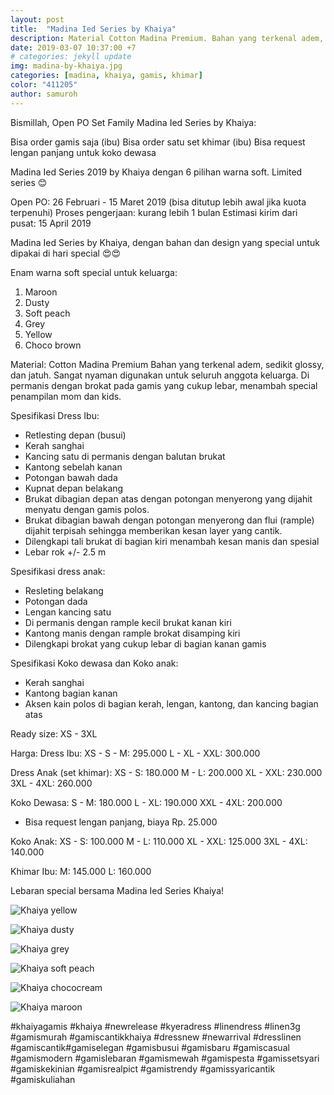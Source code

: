 ```yaml
---
layout: post
title:  "Madina Ied Series by Khaiya"
description: Material Cotton Madina Premium. Bahan yang terkenal adem, sedikit glossy, dan jatuh. Sangat nyaman digunakan untuk seluruh anggota keluarga. Di permanis dengan brokat pada gamis yang cukup lebar,  menambah special penampilan mom dan kids.
date: 2019-03-07 10:37:00 +7
# categories: jekyll update
img: madina-by-khaiya.jpg
categories: [madina, khaiya, gamis, khimar]
color: "411205"
author: samuroh
---
```


Bismillah, Open PO Set Family Madina Ied Series by Khaiya: 
 
Bisa order gamis saja (ibu) 
Bisa order satu set khimar (ibu) 
Bisa request lengan panjang untuk koko dewasa
 
Madina Ied Series 2019 by Khaiya dengan 6 pilihan warna soft. Limited series 😊
 
Open PO:  26 Februari - 15 Maret 2019 (bisa ditutup lebih awal jika kuota terpenuhi) 
Proses pengerjaan:  kurang lebih 1 bulan
Estimasi kirim dari pusat:  15 April 2019

Madina Ied Series by Khaiya,  dengan bahan dan design yang special untuk dipakai di hari special 😍😍
 
Enam warna soft special untuk keluarga: 
1. Maroon
2. Dusty
3. Soft peach
4. Grey
5. Yellow
6. Choco brown

Material:  Cotton Madina Premium
Bahan yang terkenal adem,  sedikit glossy,  dan jatuh.  Sangat nyaman digunakan untuk seluruh anggota keluarga. 
Di permanis dengan brokat pada gamis yang cukup lebar,  menambah special penampilan mom dan kids.

Spesifikasi Dress Ibu: 
- Retlesting depan (busui) 
- Kerah sanghai
- Kancing satu di permanis dengan balutan  brukat
- Kantong sebelah kanan
- Potongan bawah dada
- Kupnat depan belakang
- Brukat dibagian depan atas dengan potongan menyerong yang dijahit menyatu dengan gamis polos. 
- Brukat dibagian bawah dengan potongan menyerong dan flui (rample)  dijahit terpisah sehingga memberikan kesan layer yang cantik. 
-  Dilengkapi tali brukat di bagian kiri menambah kesan manis dan spesial
- Lebar rok +/- 2.5 m

Spesifikasi dress anak: 
- Resleting belakang
- Potongan dada
- Lengan kancing satu
- Di permanis dengan rample kecil brukat kanan kiri
- Kantong manis dengan rample brokat disamping kiri
- Dilengkapi brokat yang cukup lebar di bagian kanan gamis

Spesifikasi Koko dewasa dan Koko anak: 
- Kerah sanghai
- Kantong bagian kanan
- Aksen kain polos di bagian kerah,  lengan, kantong, dan kancing bagian atas
 
Ready size:  XS - 3XL
 
Harga: 
Dress Ibu: 
XS - S - M:  295.000
L - XL - XXL:  300.000

Dress Anak (set khimar): 
XS - S:  180.000
M - L:  200.000
XL - XXL:  230.000
3XL - 4XL:  260.000

Koko Dewasa: 
S - M:  180.000
L - XL:  190.000
XXL - 4XL:  200.000
- Bisa request lengan panjang,  biaya Rp.  25.000

Koko Anak: 
XS - S:  100.000
M - L:  110.000
XL - XXL:  125.000
3XL - 4XL:  140.000

Khimar Ibu: 
M:  145.000
L:  160.000


Lebaran special bersama Madina Ied Series Khaiya!


![Khaiya yellow](https://scontent-sin6-2.xx.fbcdn.net/v/t1.0-9/53233351_2133841783575570_2110212304057401344_n.jpg?_nc_cat=109&_nc_eui2=AeFWzBWz01bPB88mopAdsUDJH4-aSEp6F5ZXTcYpsLtnggTsXEoyxjWYsK56G1Lk1CwXZuKRM5qkUFVJp1n347BdnI1XPjpsN43dWSRGcc748w&_nc_ht=scontent-sin6-2.xx&oh=ca2e19f245cbe0bed12a24ab0a87aa03&oe=5D136FA7)

![Khaiya dusty](https://scontent-sin6-2.xx.fbcdn.net/v/t1.0-9/53111059_2133841806908901_758245204451917824_n.jpg?_nc_cat=111&_nc_eui2=AeFIYwWaHmY7PX0i5ymHC5Mo4DVZsLbyBM0Z25sLKIFWG9oA6o_yVNXc-TWXeJWRS1YGqoLOrE1PxPL0PI3euozLXQL1TZBRXwwR53OqKTC9MA&_nc_ht=scontent-sin6-2.xx&oh=e0486d29b9e9a4aefcacfd68744c157f&oe=5D1B760A)

![Khaiya grey](https://scontent-sin6-2.xx.fbcdn.net/v/t1.0-9/53111087_2133841846908897_2525264049323638784_n.jpg?_nc_cat=105&_nc_eui2=AeEVrgehaAc4LIjznvfCZ0wb-SctJ8SR2cJYKiA1Y746zjcVZIOxllo4XF6octdOrF0wfEh7LXm71J47QyivM4H7FM_MN9LXhZnvE1ku2JUxBA&_nc_ht=scontent-sin6-2.xx&oh=3c1b806d4aab1dfd619eae2be304c52c&oe=5D220A11)

![Khaiya soft peach](https://scontent-sin6-2.xx.fbcdn.net/v/t1.0-9/53419646_2133841880242227_2431200133782700032_n.jpg?_nc_cat=101&_nc_eui2=AeHJKeaW1iMZ3N1F2mFBzqihudRiLxZB2yvwHQLZ7rjxVnC9U18zE6Z0f0BIxL0wZODP6dQB_kG1SfsqqVFxtjxbOWJNcQdM7qb-odFRpIUqyw&_nc_ht=scontent-sin6-2.xx&oh=7af82a6bd2dd91a5c559dbcccca00e6a&oe=5D0DA6A2)

![Khaiya chococream](https://scontent-sin6-2.xx.fbcdn.net/v/t1.0-9/53607163_2133841923575556_7690825335096475648_n.jpg?_nc_cat=107&_nc_eui2=AeHEhhbY_HJcMIvmTRjrBvV5Kd53Ql771tkoslIQiMfoxmW0hH5S6xa4Vd0LwTnA2hbLXhCIQnO-a8zMuR4nZFBLuA4xjVBNUsJ31zfy0_ujvw&_nc_ht=scontent-sin6-2.xx&oh=7c96d3c10fe668b94391bfdbba75b511&oe=5D1B5DA9)

![Khaiya maroon](https://scontent-sin6-2.xx.fbcdn.net/v/t1.0-9/53607163_2133841923575556_7690825335096475648_n.jpg?_nc_cat=107&_nc_eui2=AeHEhhbY_HJcMIvmTRjrBvV5Kd53Ql771tkoslIQiMfoxmW0hH5S6xa4Vd0LwTnA2hbLXhCIQnO-a8zMuR4nZFBLuA4xjVBNUsJ31zfy0_ujvw&_nc_ht=scontent-sin6-2.xx&oh=7c96d3c10fe668b94391bfdbba75b511&oe=5D1B5DA9)


#khaiyagamis #khaiya #newrelease #kyeradress #linendress #linen3g #gamismurah #gamiscantikkhaiya #dressnew #newarrival #dresslinen #gamiscantik#gamiselegan #gamisbusui #gamisbaru #gamiscasual #gamismodern #gamislebaran #gamismewah #gamispesta #gamissetsyari #gamiskekinian #gamisrealpict #gamistrendy #gamissyaricantik #gamiskuliahan